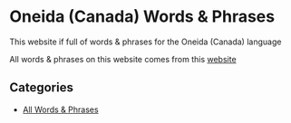 # Oneida (Canada) Words & Phrases

This website if full of words & phrases for the Oneida (Canada) language

All words & phrases on this website comes from this [website](https://oneidalanguage.ca/learn-our-language/oneidalanguage-words-phrases/)

## Categories
- [All Words & Phrases](markdown/all.md)
